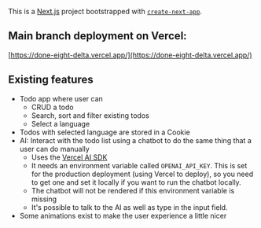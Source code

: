 This is a [Next.js](https://nextjs.org) project bootstrapped with [`create-next-app`](https://nextjs.org/docs/app/api-reference/cli/create-next-app).

## Main branch deployment on Vercel:

[https://done-eight-delta.vercel.app/](https://done-eight-delta.vercel.app/)

## Existing features

- Todo app where user can
  - CRUD a todo
  - Search, sort and filter existing todos
  - Select a language
- Todos with selected language are stored in a Cookie
- AI: Interact with the todo list using a chatbot to do the same thing that a user can do manually
  - Uses the [Vercel AI SDK](https://ai-sdk.dev/docs/introduction)
  - It needs an environment variable called `OPENAI_API_KEY`. This is set for the production deployment (using Vercel to deploy), so you need to get one and set it locally if you want to run the chatbot locally.
  - The chatbot will not be rendered if this environment variable is missing
  - It's possible to talk to the AI as well as type in the input field.
- Some animations exist to make the user experience a little nicer
